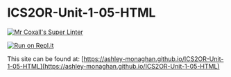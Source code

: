 # ICS2OR-Unit-1-05-HTML

[![Mr Coxall's Super Linter](https://github.com/ashley-monaghan/ICS2OR-Unit-1-05-html/workflows/Mr%20Coxall's%20Super%20Linter/badge.svg)](https://github.com/ashley-monaghan/ICS2OR-Unit-1-05-html/actions/)

[![Run on Repl.it](https://repl.it/badge/github/ashley-monaghan/ICS2OR-Unit-1-05-html)](https://repl.it/github/ashley-monaghan/ICS2OR-Unit-1-05-html)

This site can be found at: [https://ashley-monaghan.github.io/ICS2OR-Unit-1-05-HTML](https://ashley-monaghan.github.io/ICS2OR-Unit-1-05-HTML)
